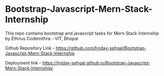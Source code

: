 # Bootstrap-Javascript-Mern-Stack-Internship
This repo contains bootstrap and javascript tasks for Mern Stack Internship by Ethnus Codemithra - VIT, Bhopal 

Github Repository Link - https://github.com/hriday-sehgal/Bootstrap-Javascript-Mern-Stack-Internship

Deployment link - https://hriday-sehgal.github.io/Bootstrap-Javascript-Mern-Stack-Internship/

